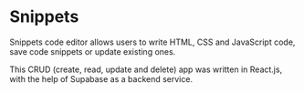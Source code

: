 # Snippets

Snippets code editor allows users to write HTML, CSS and JavaScript code, save code snippets or update existing ones.

This CRUD (create, read, update and delete) app was written in React.js, with the help of Supabase as a backend service.